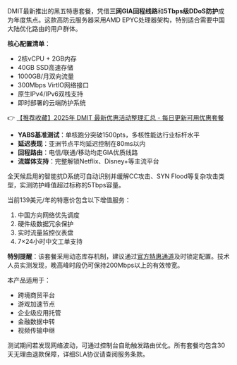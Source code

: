 
DMIT最新推出的黑五特惠套餐，凭借**三网GIA回程线路**和**5Tbps级DDoS防护**成为年度焦点。这款高防云服务器采用AMD EPYC处理器架构，特别适合需要中国大陆优化路由的用户群体。

**核心配置清单**：
- 2核vCPU + 2GB内存
- 40GB SSD高速存储
- 1000GB/月双向流量
- 300Mbps VirtIO网络接口
- 原生IPv4/IPv6双栈支持
- 即时部署的云端防护系统

👉 [【推荐收藏】2025年 DMIT 最新优惠活动整理汇总 - 每日更新可用优惠套餐](https://bit.ly/dmit_coupon)

- **YABS基准测试**：单核跑分突破1500pts，多核性能达行业标杆水平
- **延迟表现**：亚洲节点平均延迟控制在80ms以内
- **回程路由**：电信/联通/移动均走GIA优质线路
- **流媒体支持**：完整解锁Netflix、Disney+等主流平台

全天候启用的智能抗D系统可自动识别并缓解CC攻击、SYN Flood等复杂攻击类型，实测防护峰值超过标称的5Tbps容量。

当前139美元/年的特惠价包含以下增值服务：
1. 中国方向网络优先调度
2. 硬件级数据冗余保护
3. 实时流量监控仪表盘
4. 7×24小时中文工单支持

**特别提醒**：该套餐采用动态库存机制，建议通过[官方特惠通道](https://bit.ly/dmit_coupon)及时锁定配置。技术人员实测发现，晚高峰时段仍可保持200Mbps以上的有效带宽。

本产品适用于：
- 跨境商贸平台
- 游戏加速节点
- 企业级应用托管
- 金融数据中转
- 视频传输中继

测试期间若发现网络波动，可通过控制台自助触发路由优化。所有套餐均包含30天无理由退款保障，详细SLA协议请查阅服务条款。
